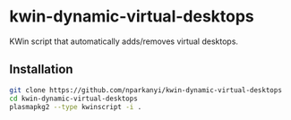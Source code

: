 # kwin-dynamic-virtual-desktops
KWin script that automatically adds/removes virtual desktops.

## Installation

```sh
git clone https://github.com/nparkanyi/kwin-dynamic-virtual-desktops
cd kwin-dynamic-virtual-desktops
plasmapkg2 --type kwinscript -i .
```
